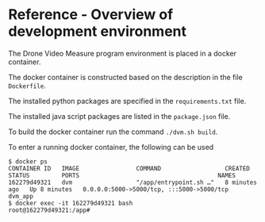 # Reference - Overview of development environment

The Drone Video Measure program environment is placed in a docker container.

The docker container is constructed based on the description in the file `Dockerfile`.

The installed python packages are specified in the `requirements.txt` file.

The installed java script packages are listed in the `package.json` file.

To build the docker container run the command `./dvm.sh build`.

To enter a running docker container, the following can be used
```
$ docker ps
CONTAINER ID   IMAGE                COMMAND                  CREATED         STATUS         PORTS                                       NAMES
162279d49321   dvm                  "/app/entrypoint.sh …"   8 minutes ago   Up 8 minutes   0.0.0.0:5000->5000/tcp, :::5000->5000/tcp   dvm_app
$ docker exec -it 162279d49321 bash
root@162279d49321:/app#
```
